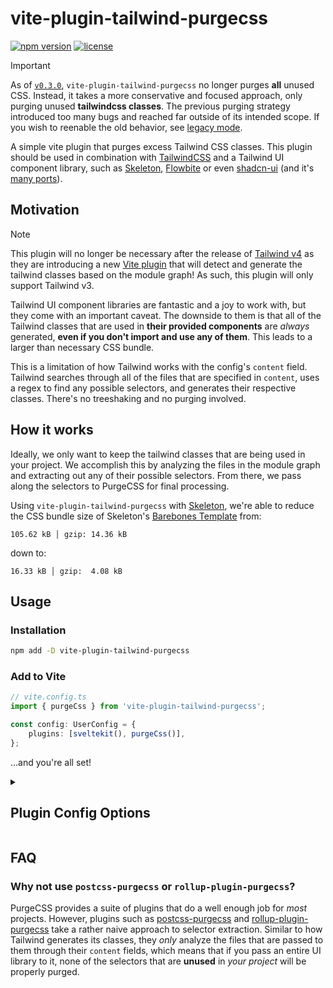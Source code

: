 # vite-plugin-tailwind-purgecss

[![npm version](https://img.shields.io/npm/v/vite-plugin-tailwind-purgecss?logo=npm&color=cb3837)](https://www.npmjs.com/package/vite-plugin-tailwind-purgecss)
[![license](https://img.shields.io/badge/license-MIT-%23bada55)](https://github.com/AdrianGonz97/vite-plugin-tailwind-purgecss/blob/main/LICENSE)

> [!IMPORTANT]
> As of [`v0.3.0`](https://github.com/AdrianGonz97/vite-plugin-tailwind-purgecss/pull/27), `vite-plugin-tailwind-purgecss` no longer purges **all** unused CSS. Instead, it takes a more conservative and focused approach, only purging unused **tailwindcss classes**. The previous purging strategy introduced too many bugs and reached far outside of its intended scope. If you wish to reenable the old behavior, see [legacy mode](/legacy-mode.md).

A simple vite plugin that purges excess Tailwind CSS classes. This plugin should be used in combination with [TailwindCSS](https://tailwindcss.com/) and a Tailwind UI component library, such as [Skeleton](https://skeleton.dev), [Flowbite](https://flowbite.com/) or even [shadcn-ui](https://ui.shadcn.com/) (and it's [many ports](https://shadcn-svelte.com/)).

## Motivation

> [!NOTE]
> This plugin will no longer be necessary after the release of [Tailwind v4](https://tailwindcss.com/blog/tailwindcss-v4-alpha) as they are introducing a new [Vite plugin](https://tailwindcss.com/blog/tailwindcss-v4-alpha#zero-configuration-content-detection) that will detect and generate the tailwind classes based on the module graph! As such, this plugin will only support Tailwind v3.

Tailwind UI component libraries are fantastic and a joy to work with, but they come with an important caveat. The downside to them is that all of the Tailwind classes that are used in **their provided components** are _always_ generated, **even if you don't import and use any of them**. This leads to a larger than necessary CSS bundle.

This is a limitation of how Tailwind works with the config's `content` field. Tailwind searches through all of the files that are specified in `content`, uses a regex to find any possible selectors, and generates their respective classes. There's no treeshaking and no purging involved.

## How it works

Ideally, we only want to keep the tailwind classes that are being used in your project. We accomplish this by analyzing the files in the module graph and extracting out any of their possible selectors. From there, we pass along the selectors to PurgeCSS for final processing.

Using `vite-plugin-tailwind-purgecss` with [Skeleton](https://skeleton.dev), we're able to reduce the CSS bundle size of Skeleton's [Barebones Template](https://github.com/skeletonlabs/skeleton-template-bare) from:

```
105.62 kB │ gzip: 14.36 kB
```

down to:

```
16.33 kB │ gzip:  4.08 kB
```

## Usage

### Installation

```bash
npm add -D vite-plugin-tailwind-purgecss
```

### Add to Vite

```ts
// vite.config.ts
import { purgeCss } from 'vite-plugin-tailwind-purgecss';

const config: UserConfig = {
	plugins: [sveltekit(), purgeCss()],
};
```

...and you're all set!

<details>
	<summary><h2>Plugin Config Options</h2></summary>

```ts
export type PurgeOptions = {
	/**
	 * Path to your tailwind config. This can normally be automatically detected if the config
	 * is located in the root of the project.
	 *
	 * Provide a path if your config resides anywhere outside of the root.
	 */
	tailwindConfigPath?: string;
	/**
	 * Enables `legacy` mode. (not recommended)
	 *
	 * Legacy mode brings back the old plugin behavior (`v0.2.1` and below) where all unused CSS is purged,
	 * not just Tailwind classes. This mode is not recommended as it's too broad and can introduce
	 * unexpected bugs.
	 *
	 * **Use with caution!**
	 * @default false
	 */
	legacy?: boolean;
	/**
	 * A subset of PurgeCSS options.
	 *
	 * `legacy` must be set to `true` to enable.
	 */
	purgecss?: PurgeCSSOptions;
	/**
	 * A list of selectors that should be included in final CSS.
	 *
	 * **Note:** The safelist defined in your `tailwind.config.js` is already included.
	 *
	 * `legacy` must be set to `true` to enable.
	 */
	safelist?: ComplexSafelist;
	/**
	 * Enables `debug` mode.
	 *
	 * Incurs a large performance cost, dramatically slowing down build times.
	 * @default false
	 */
	debug?: boolean;
};
```

</details>

## FAQ

### Why not use `postcss-purgecss` or `rollup-plugin-purgecss`?

PurgeCSS provides a suite of plugins that do a well enough job for _most_ projects. However, plugins such as [postcss-purgecss](https://github.com/FullHuman/purgecss/tree/main/packages/postcss-purgecss) and [rollup-plugin-purgecss](https://github.com/FullHuman/purgecss/tree/main/packages/rollup-plugin-purgecss) take a rather naive approach to selector extraction. Similar to how Tailwind generates its classes, they _only_ analyze the files that are passed to them through their `content` fields, which means that if you pass an entire UI library to it, none of the selectors that are **unused** in _your project_ will be properly purged.
